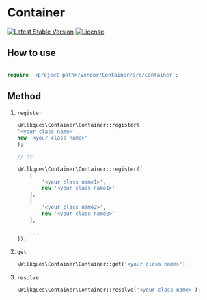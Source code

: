 # Container

[![Latest Stable Version](https://poser.pugx.org/wilkques/container/v/stable)](https://packagist.org/packages/wilkques/container)
[![License](https://poser.pugx.org/wilkques/container/license)](https://packagist.org/packages/wilkques/container)

## How to use

```php

require '<project path>/vendor/Container/src/Container';
```

## Method

1. `register`

	```php
	\Wilkques\Container\Container::register(
	'<your class name>',
	new '<your class name>'
	);

	// or

	\Wilkques\Container\Container::register([
		[
			'<your class name1>',
			new '<your class name1>'
		],
		[
			'<your class name2>',
			new '<your class name2>'
		],

		...
	]);
	```

1. `get`

	```php
	\Wilkques\Container\Container::get('<your class name>');
	```

1. `resolve`

	```php
	\Wilkques\Container\Container::resolve('<your class name>');
	```
